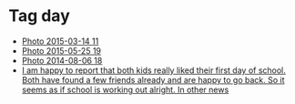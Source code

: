 <!--
title: Tag day
date: 2020-06-28T14:43:49.242Z
tags:
-->
# Tag day

 * [Photo 2015-03-14 11](113589441437.md)
 * [Photo 2015-05-25 19](119873794807.md)
 * [Photo 2014-08-06 18](93988879227.md)
 * [I am happy to report that both kids really liked their first day of school. Both have found a few friends already and are happy to go back. So it seems as if school is working out alright. In other news](96557437567.md)